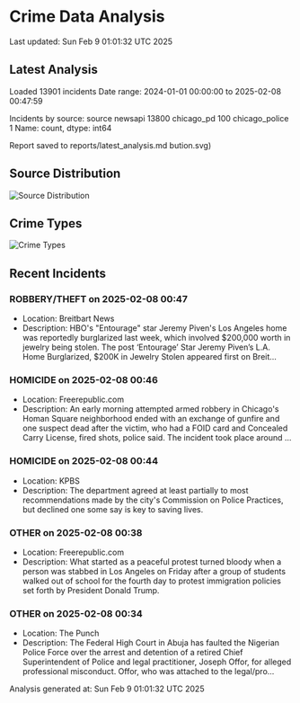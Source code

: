 # Crime Data Analysis
Last updated: Sun Feb  9 01:01:32 UTC 2025

## Latest Analysis

Loaded 13901 incidents
Date range: 2024-01-01 00:00:00 to 2025-02-08 00:47:59

Incidents by source:
source
newsapi           13800
chicago_pd          100
chicago_police        1
Name: count, dtype: int64

Report saved to reports/latest_analysis.md
bution.svg)

## Source Distribution
![Source Distribution](images/source_distribution.svg)

## Crime Types
![Crime Types](images/crime_types.svg)

## Recent Incidents

### ROBBERY/THEFT on 2025-02-08 00:47
- Location: Breitbart News
- Description: HBO's "Entourage" star Jeremy Piven's Los Angeles home was reportedly burglarized last week, which involved $200,000 worth in jewelry being stolen.
The post ‘Entourage’ Star Jeremy Piven’s L.A. Home Burglarized, $200K in Jewelry Stolen appeared first on Breit…


### HOMICIDE on 2025-02-08 00:46
- Location: Freerepublic.com
- Description: An early morning attempted armed robbery in Chicago's Homan Square neighborhood ended with an exchange of gunfire and one suspect dead after the victim, who had a FOID card and Concealed Carry License, fired shots, police said. The incident took place around …


### HOMICIDE on 2025-02-08 00:44
- Location: KPBS
- Description: The department agreed at least partially to most recommendations made by the city's Commission on Police Practices, but declined one some say is key to saving lives.


### OTHER on 2025-02-08 00:38
- Location: Freerepublic.com
- Description: What started as a peaceful protest turned bloody when a person was stabbed in Los Angeles on Friday after a group of students walked out of school for the fourth day to protest immigration policies set forth by President Donald Trump.


### OTHER on 2025-02-08 00:34
- Location: The Punch
- Description: The Federal High Court in Abuja has faulted the Nigerian Police Force over the arrest and detention of a retired Chief Superintendent of Police and legal practitioner, Joseph Offor, for alleged professional misconduct. Offor, who was attached to the legal/pro…

Analysis generated at: Sun Feb  9 01:01:32 UTC 2025
